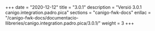 +++
date        = "2020-12-12"
title       = "3.0.1"
description = "Versió 3.0.1 canigo.integration.padro.pica"
sections    = "canigo-fwk-docs"
enllac		= "/canigo-fwk-docs/documentacio-llibreries/canigo.integration.padro.pica/3.0.1/"
weight		= 3
+++
